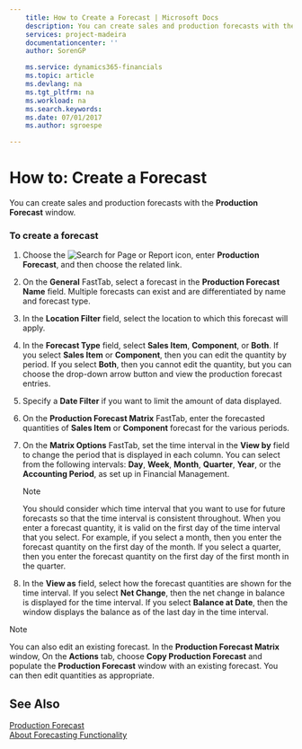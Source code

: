```yaml
---
    title: How to Create a Forecast | Microsoft Docs
    description: You can create sales and production forecasts with the **Production Forecast** window.
    services: project-madeira
    documentationcenter: ''
    author: SorenGP

    ms.service: dynamics365-financials
    ms.topic: article
    ms.devlang: na
    ms.tgt_pltfrm: na
    ms.workload: na
    ms.search.keywords:
    ms.date: 07/01/2017
    ms.author: sgroespe

---
```

# How to: Create a Forecast
You can create sales and production forecasts with the **Production Forecast** window.  
  
### To create a forecast  
  
1.  Choose the ![Search for Page or Report](media/ui-search/search_small.png "Search for Page or Report icon") icon, enter **Production Forecast**, and then choose the related link.  
  
2.  On the **General** FastTab, select a forecast in the **Production Forecast Name** field. Multiple forecasts can exist and are differentiated by name and forecast type.  
  
3.  In the **Location Filter** field, select the location to which this forecast will apply.  
  
4.  In the **Forecast Type** field, select **Sales Item**,  **Component**, or **Both**. If you select **Sales Item** or **Component**, then you can edit the quantity by period. If you select **Both**, then you cannot edit the quantity, but you can choose the drop-down arrow button and view the production forecast entries.  
  
5.  Specify a **Date Filter** if you want to limit the amount of data displayed.  
  
6.  On the **Production Forecast Matrix** FastTab, enter the forecasted quantities of **Sales Item** or **Component** forecast for the various periods.  
  
7.  On the **Matrix Options** FastTab, set the time interval in the **View by** field to change the period that is displayed in each column. You can select from the following intervals: **Day**, **Week**, **Month**, **Quarter**, **Year**, or the **Accounting Period**, as set up in Financial Management.  
  
    > [!NOTE]  
    >  You should consider which time interval that you want to use for future forecasts so that the time interval is consistent throughout. When you enter a forecast quantity, it is valid on the first day of the time interval that you select. For example, if you select a month, then you enter the forecast quantity on the first day of the month. If you select a quarter, then you enter the forecast quantity on the first day of the first month in the quarter.  
  
8.  In the **View as** field, select how the forecast quantities are shown for the time interval. If you select **Net Change**, then the net change in balance is displayed for the time interval. If you select **Balance at Date**, then the window displays the balance as of the last day in the time interval.  
  
> [!NOTE]  
>  You can also edit an existing forecast. In the **Production Forecast Matrix** window, On the **Actions** tab, choose **Copy Production Forecast** and populate the **Production Forecast** window with an existing forecast. You can then edit quantities as appropriate.  
  
## See Also  
 [Production Forecast](../($%20N_99000919%20Production%20Forecast%20$).md)   
 [About Forecasting Functionality](../production-about-forecasting-functionality.md)